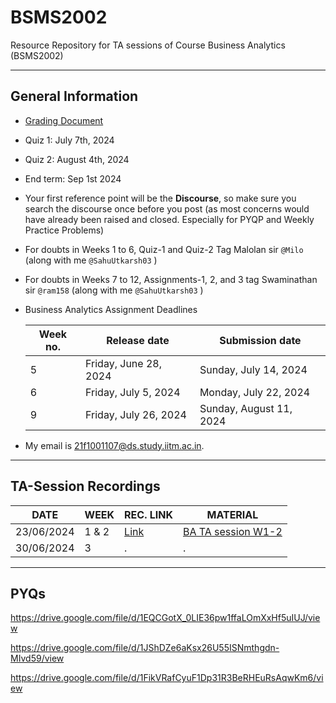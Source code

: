 # BSMS2002

Resource Repository for TA sessions of Course Business Analytics (BSMS2002)

---

## General Information

- [Grading Document](https://docs.google.com/document/u/2/d/e/2PACX-1vQ6IfNfkNMHgFuUbaVtTesUtqhCQ9kfcJW5dV1E_hkC3pqsYe4kEfP55oiIs4DqZgU-Fjssvn6DtjAr/pub#h.1pxezwc)

- Quiz 1: July 7th, 2024
- Quiz 2: August 4th, 2024
- End term: Sep 1st 2024

- Your first reference point will be the **Discourse**, so make sure you search the discourse once before you post (as most concerns would have already been raised and closed. Especially for PYQP and Weekly Practice Problems)

- For doubts in Weeks 1 to 6, Quiz-1 and Quiz-2 Tag Malolan sir ```@Milo``` (along with me ```@SahuUtkarsh03``` )

- For doubts in Weeks 7 to 12, Assignments-1, 2, and 3 tag Swaminathan sir ```@ram158``` (along with me ```@SahuUtkarsh03``` )

- Business Analytics Assignment Deadlines

    Week no. | Release date | Submission date
    --- | --- | ---
    5 | Friday, June 28, 2024 | Sunday, July 14, 2024
    6 | Friday, July 5, 2024 | Monday, July 22, 2024
    9 | Friday, July 26, 2024 | Sunday, August 11, 2024

- My email is [21f1001107@ds.study.iitm.ac.in](21f1001107@ds.study.iitm.ac.in).

---

## TA-Session Recordings

 DATE | WEEK | REC. LINK | MATERIAL 
 --- | --- | --- | --- 
 23/06/2024 | 1 & 2 | [Link][w1-2_link] | [BA TA session W1-2](./week1-2/BA%20TA%20session%20W1-2.pdf)
  30/06/2024 | 3 | . | .

---

## PYQs

https://drive.google.com/file/d/1EQCGotX_0LIE36pw1ffaLOmXxHf5uIUJ/view

https://drive.google.com/file/d/1JShDZe6aKsx26U55ISNmthgdn-MIvd59/view

https://drive.google.com/file/d/1FikVRafCyuF1Dp31R3BeRHEuRsAqwKm6/view

<!-- LINKS VARIABLE -->
[w1-2_link]: https://drive.google.com/file/d/1aHRV7zkPWrbO8T8oVyy02HX7R-w1g3Wt/view?usp=sharing